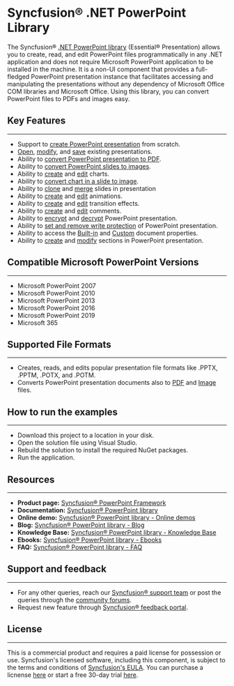 # Syncfusion&reg; .NET PowerPoint Library

The Syncfusion&reg; [.NET PowerPoint library](https://www.syncfusion.com/document-processing/powerpoint-framework/net/powerpoint-library?utm_source=github&utm_medium=github&utm_campaign=github-powerpoint-examples) (Essential&reg; Presentation) allows you to create, read, and edit PowerPoint files programmatically in any .NET application and does not require Microsoft PowerPoint application to be installed in the machine. It is a non-UI component that provides a full-fledged PowerPoint presentation instance that facilitates accessing and manipulating the presentations without any dependency of Microsoft Office COM libraries and Microsoft Office. Using this library, you can convert PowerPoint files to PDFs and images easy.

## Key Features
------------

*   Support to [create PowerPoint presentation](https://help.syncfusion.com/file-formats/presentation/getting-started?utm_source=github&utm_medium=listing&utm_campaign=github-powerpoint-examples#creating-a-simple-powerpoint-presentation-with-basic-elements-from-scratch) from scratch.
*   [Open](https://help.syncfusion.com/file-formats/presentation/loading-and-saving-the-presentation?utm_source=github&utm_medium=listing&utm_campaign=github-powerpoint-examples#opening-an-existing-presentation-from-file-system), [modify](https://help.syncfusion.com/file-formats/presentation/working-with-powerpoint-presentation?utm_source=github&utm_medium=listing&utm_campaign=github-powerpoint-examples), and [save](https://help.syncfusion.com/file-formats/presentation/loading-and-saving-the-presentation?utm_source=github&utm_medium=listing&utm_campaign=github-powerpoint-examples#saving-a-powerpoint-presentation-to-file-system) existing presentations.
*   Ability to [convert PowerPoint presentation to PDF](https://help.syncfusion.com/file-formats/presentation/presentation-to-pdf?utm_source=github&utm_medium=listing&utm_campaign=github-powerpoint-examples).
*   Ability to [convert PowerPoint slides to images](https://help.syncfusion.com/file-formats/presentation/presentation-to-image?utm_source=github&utm_medium=listing&utm_campaign=github-powerpoint-examples).
*   Ability to [create](https://help.syncfusion.com/file-formats/presentation/working-with-charts?utm_source=github&utm_medium=listing&utm_campaign=github-powerpoint-examples#creating-a-chartfrom-scratch) and [edit](https://help.syncfusion.com/file-formats/presentation/working-with-charts?utm_source=github&utm_medium=listing&utm_campaign=github-powerpoint-examples#editing-the-chart-data) charts.
*   Ability to [convert chart in a slide to image](https://help.syncfusion.com/file-formats/presentation/working-with-charts?utm_source=github&utm_medium=listing&utm_campaign=github-powerpoint-examples#chart-to-image-conversion).
*   Ability to [clone](https://help.syncfusion.com/file-formats/presentation/working-with-slide?utm_source=github&utm_medium=listing&utm_campaign=github-powerpoint-examples#cloning-slide) and [merge](https://help.syncfusion.com/file-formats/presentation/working-with-slide?utm_source=github&utm_medium=listing&utm_campaign=github-powerpoint-examples#merging-slide) slides in presentation
*   Ability to [create](https://help.syncfusion.com/file-formats/presentation/working-with-animation?utm_source=github&utm_medium=listing&utm_campaign=github-powerpoint-examples) and [edit](https://help.syncfusion.com/file-formats/presentation/working-with-animation?utm_source=github&utm_medium=listing&utm_campaign=github-powerpoint-examples#edit-existing-animation-effect) animations.
*   Ability to [create](https://help.syncfusion.com/file-formats/presentation/create-edit-slide-transitions-in-powerpoint-presentation-slides-cs-vb-net?utm_source=github&utm_medium=listing&utm_campaign=github-powerpoint-examples#set-a-transition-effect-to-a-powerpoint-slide) and [edit](https://help.syncfusion.com/file-formats/presentation/create-edit-slide-transitions-in-powerpoint-presentation-slides-cs-vb-net?utm_source=github&utm_medium=listing&utm_campaign=github-powerpoint-examples#modify-a-transition-effect-applied-to-a-powerpoint-slide) transition effects.
*   Ability to [create](https://help.syncfusion.com/file-formats/presentation/comments?utm_source=github&utm_medium=listing&utm_campaign=github-powerpoint-examples#adding-a-comment) and [edit](https://help.syncfusion.com/file-formats/presentation/comments?utm_source=github&utm_medium=listing&utm_campaign=github-powerpoint-examples#modifying-the-comment) comments.
*   Ability to [encrypt](https://help.syncfusion.com/file-formats/presentation/security?utm_source=github&utm_medium=listing&utm_campaign=github-powerpoint-examples#encrypting-with-password) and [decrypt](https://help.syncfusion.com/file-formats/presentation/security?utm_source=github&utm_medium=listing&utm_campaign=github-powerpoint-examples#decrypting-the-powerpoint-presentation) PowerPoint presentation.
*   Ability to [set and remove write protection](https://help.syncfusion.com/file-formats/presentation/security?utm_source=github&utm_medium=listing&utm_campaign=github-powerpoint-examples#write-protection) of PowerPoint presentation.
*   Ability to access the [Built-in](https://help.syncfusion.com/file-formats/presentation/working-with-powerpoint-presentation?utm_source=github&utm_medium=listing&utm_campaign=github-powerpoint-examples#working-with-powerpoint-presentation-properties) and [Custom](https://help.syncfusion.com/file-formats/presentation/working-with-powerpoint-presentation?utm_source=github&utm_medium=listing&utm_campaign=github-powerpoint-examples#custom-document-properties) document properties.
*   Ability to [create](https://help.syncfusion.com/file-formats/presentation/working-with-sections?utm_source=github&utm_medium=listing&utm_campaign=github-powerpoint-examples#creating-a-section) and [modify](https://help.syncfusion.com/file-formats/presentation/working-with-sections?utm_source=github&utm_medium=listing&utm_campaign=github-powerpoint-examples) sections in PowerPoint presentation.

## Compatible Microsoft PowerPoint Versions
----------------------------------

*   Microsoft PowerPoint 2007
*   Microsoft PowerPoint 2010
*   Microsoft PowerPoint 2013
*   Microsoft PowerPoint 2016
*   Microsoft PowerPoint 2019
*   Microsoft 365

## Supported File Formats
----------------------

*   Creates, reads, and edits popular presentation file formats like .PPTX, .PPTM, .POTX, and .POTM.
*   Converts PowerPoint presentation documents also to [PDF](https://help.syncfusion.com/file-formats/presentation/presentation-to-pdf?utm_source=github&utm_medium=listing&utm_campaign=github-powerpoint-examples) and [Image](https://help.syncfusion.com/file-formats/presentation/presentation-to-image?utm_source=github&utm_medium=listing&utm_campaign=github-powerpoint-examples) files.

## How to run the examples
-----------------------

*   Download this project to a location in your disk.
*   Open the solution file using Visual Studio.
*   Rebuild the solution to install the required NuGet packages.
*   Run the application.

## Resources
---------

*   **Product page:** [Syncfusion&reg; PowerPoint Framework](https://www.syncfusion.com/document-processing/powerpoint-framework/net/powerpoint-library?utm_source=github&utm_medium=listing&utm_campaign=github-powerpoint-examples)
*   **Documentation:** [Syncfusion&reg; PowerPoint library](https://help.syncfusion.com/file-formats/presentation/overview?utm_source=github&utm_medium=listing&utm_campaign=github-powerpoint-examples)
*   **Online demo:** [Syncfusion&reg; PowerPoint library - Online demos](https://ej2.syncfusion.com/aspnetcore/PowerPoint/Default?utm_source=github&utm_medium=listing&utm_campaign=github-powerpoint-examples#/material)
*   **Blog:** [Syncfusion&reg; PowerPoint library - Blog](https://www.syncfusion.com/blogs/?utm_source=github&utm_medium=listing&utm_campaign=github-powerpoint-examples&s=powerpoint)
*   **Knowledge Base:** [Syncfusion&reg; PowerPoint library - Knowledge Base](https://www.syncfusion.com/kb/windowsforms/presentation?utm_source=github&utm_medium=listing&utm_campaign=github-powerpoint-examples)
*   **Ebooks:** [Syncfusion&reg; PowerPoint library - Ebooks](https://www.syncfusion.com/succinctly-free-ebooks?utm_source=github&utm_medium=listing&utm_campaign=github-powerpoint-examples)
*   **FAQ:** [Syncfusion&reg; PowerPoint library - FAQ](https://www.syncfusion.com/faq/?utm_source=github&utm_medium=listing&utm_campaign=github-powerpoint-examples)

## Support and feedback
--------------------

*   For any other queries, reach our [Syncfusion&reg; support team](https://www.syncfusion.com/support/directtrac/incidents/newincident?utm_source=github&utm_medium=listing&utm_campaign=github-powerpoint-examples) or post the queries through the [community forums](https://www.syncfusion.com/forums?utm_source=github&utm_medium=listing&utm_campaign=github-powerpoint-examples).
*   Request new feature through [Syncfusion&reg; feedback portal](https://www.syncfusion.com/feedback?utm_source=github&utm_medium=listing&utm_campaign=github-powerpoint-examples).

## License
-------

This is a commercial product and requires a paid license for possession or use. Syncfusion's licensed software, including this component, is subject to the terms and conditions of [Syncfusion's EULA](https://www.syncfusion.com/eula/es/?utm_source=github&utm_medium=listing&utm_campaign=github-powerpoint-examples). You can purchase a licnense [here](https://www.syncfusion.com/sales/products?utm_source=github&utm_medium=listing&utm_campaign=github-powerpoint-examples) or start a free 30-day trial [here](https://www.syncfusion.com/account/manage-trials/start-trials?utm_source=github&utm_medium=listing&utm_campaign=github-powerpoint-examples).
